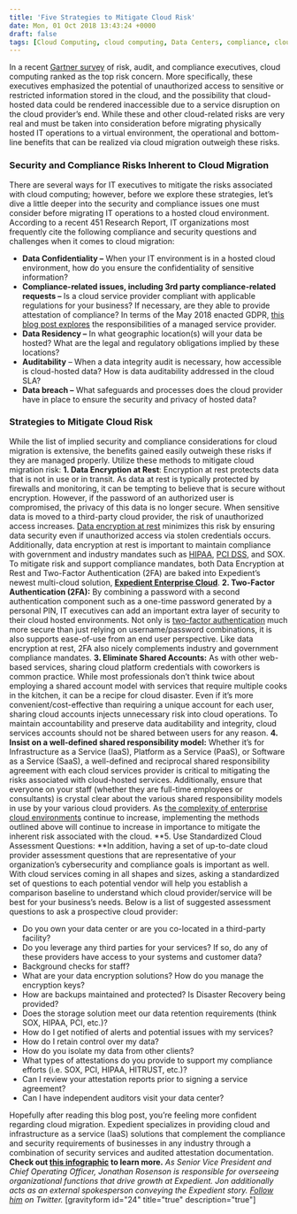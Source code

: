 ```yaml
---
title: 'Five Strategies to Mitigate Cloud Risk'
date: Mon, 01 Oct 2018 13:43:24 +0000
draft: false
tags: [Cloud Computing, cloud computing, Data Centers, compliance, cloud security, hybrid cloud, Jon Rosenson, Data Security, IaaS, compliance, multi cloud, data security, two-factor authentication, cloud risk mitigation, data encryption at rest]
---
```


In a recent [Gartner survey](https://www.gartner.com/en/newsroom/press-releases/2018-08-15-gartner-says-cloud-computing-remains-top-emerging-business-risk) of risk, audit, and compliance executives, cloud computing ranked as the top risk concern. More specifically, these executives emphasized the potential of unauthorized access to sensitive or restricted information stored in the cloud, and the possibility that cloud-hosted data could be rendered inaccessible due to a service disruption on the cloud provider’s end. While these and other cloud-related risks are very real and must be taken into consideration before migrating physically hosted IT operations to a virtual environment, the operational and bottom-line benefits that can be realized via cloud migration outweigh these risks.

### Security and Compliance Risks Inherent to Cloud Migration

There are several ways for IT executives to mitigate the risks associated with cloud computing; however, before we explore these strategies, let’s dive a little deeper into the security and compliance issues one must consider before migrating IT operations to a hosted cloud environment. According to a recent 451 Research Report, IT organizations most frequently cite the following compliance and security questions and challenges when it comes to cloud migration:

*   **Data Confidentiality –** When your IT environment is in a hosted cloud environment, how do you ensure the confidentiality of sensitive information?
*   **Compliance-related issues, including 3rd party compliance-related requests –** Is a cloud service provider compliant with applicable regulations for your business? If necessary, are they able to provide attestation of compliance? In terms of the May 2018 enacted GDPR, [this blog post explores](https://www.expedient.com/blog/expedient-support-for-gdpr-compliance/) the responsibilities of a managed service provider.
*   **Data Residency –** In what geographic location(s) will your data be hosted? What are the legal and regulatory obligations implied by these locations?
*   **Auditability** – When a data integrity audit is necessary, how accessible is cloud-hosted data? How is data auditability addressed in the cloud SLA?
*   **Data breach –** What safeguards and processes does the cloud provider have in place to ensure the security and privacy of hosted data?

### Strategies to Mitigate Cloud Risk

While the list of implied security and compliance considerations for cloud migration is extensive, the benefits gained easily outweigh these risks if they are managed properly. Utilize these methods to mitigate cloud migration risk: **1\. Data Encryption at Rest**: Encryption at rest protects data that is not in use or in transit. As data at rest is typically protected by firewalls and monitoring, it can be tempting to believe that is secure without encryption. However, if the password of an authorized user is compromised, the privacy of this data is no longer secure. When sensitive data is moved to a third-party cloud provider, the risk of unauthorized access increases. [Data encryption at rest](https://www.expedient.com/services/managed-services/compliance-security/data-encryption-at-rest/) minimizes this risk by ensuring data security even if unauthorized access via stolen credentials occurs. Additionally, data encryption at rest is important to maintain compliance with government and industry mandates such as [HIPAA](https://www.expedient.com/services/managed-services/compliance-security/hipaa-compliance/), [PCI DSS](https://www.expedient.com/services/managed-services/compliance-security/pci-dss-compliance/), and SOX. To mitigate risk and support compliance mandates, both Data Encryption at Rest and Two-Factor Authentication (2FA) are baked into Expedient’s newest multi-cloud solution, **[Expedient Enterprise Cloud](https://www.expedient.com/services/infrastructure-as-a-service/cloud/)**. **2\. Two-Factor Authentication (2FA):** By combining a password with a second authentication component such as a one-time password generated by a personal PIN, IT executives can add an important extra layer of security to their cloud hosted environments. Not only is [two-factor authentication](https://www.expedient.com/services/managed-services/compliance-security/two-factor-authentication/) much more secure than just relying on username/password combinations, it is also supports ease-of-use from an end user perspective. Like data encryption at rest, 2FA also nicely complements industry and government compliance mandates. **3\. Eliminate Shared Accounts:** As with other web-based services, sharing cloud platform credentials with coworkers is common practice. While most professionals don’t think twice about employing a shared account model with services that require multiple cooks in the kitchen, it can be a recipe for cloud disaster. Even if it’s more convenient/cost-effective than requiring a unique account for each user, sharing cloud accounts injects unnecessary risk into cloud operations. To maintain accountability and preserve data auditability and integrity, cloud services accounts should not be shared between users for any reason. **4\. Insist on a well-defined shared responsibility model:** Whether it’s for Infrastructure as a Service (IaaS), Platform as a Service (PaaS), or Software as a Service (SaaS), a well-defined and reciprocal shared responsibility agreement with each cloud services provider is critical to mitigating the risks associated with cloud-hosted services. Additionally, ensure that everyone on your staff (whether they are full-time employees or consultants) is crystal clear about the various shared responsibility models in use by your various cloud providers. As [the complexity of enterprise cloud environments](https://www.infoworld.com/article/3305779/cloud-management/cloud-complexity-management-is-the-next-big-thing.html) continue to increase, implementing the methods outlined above will continue to increase in importance to mitigate the inherent risk associated with the cloud. **5\. Use Standardized Cloud Assessment Questions: **In addition, having a set of up-to-date cloud provider assessment questions that are representative of your organization’s cybersecurity and compliance goals is important as well. With cloud services coming in all shapes and sizes, asking a standardized set of questions to each potential vendor will help you establish a comparison baseline to understand which cloud provider/service will be best for your business’s needs. Below is a list of suggested assessment questions to ask a prospective cloud provider:

*   Do you own your data center or are you co-located in a third-party facility?
*   Do you leverage any third parties for your services? If so, do any of these providers have access to your systems and customer data?
*   Background checks for staff?
*   What are your data encryption solutions? How do you manage the encryption keys?
*   How are backups maintained and protected? Is Disaster Recovery being provided?
*   Does the storage solution meet our data retention requirements (think SOX, HIPAA, PCI, etc.)?
*   How do I get notified of alerts and potential issues with my services?
*   How do I retain control over my data?
*   How do you isolate my data from other clients?
*   What types of attestations do you provide to support my compliance efforts (i.e. SOX, PCI, HIPAA, HITRUST, etc.)?
*   Can I review your attestation reports prior to signing a service agreement?
*   Can I have independent auditors visit your data center?

Hopefully after reading this blog post, you’re feeling more confident regarding cloud migration. Expedient specializes in providing cloud and infrastructure as a service (IaaS) solutions that complement the compliance and security requirements of businesses in any industry through a combination of security services and audited attestation documentation. **Check out [this infographic](http://go.expedient.com/compliance_security) to learn more.** _As Senior Vice President and Chief Operating Officer, Jonathan Rosenson is responsible for overseeing organizational functions that drive growth at Expedient. Jon additionally acts as an external spokesperson conveying the Expedient story. [Follow him](https://twitter.com/rosenson) on Twitter._ \[gravityform id="24" title="true" description="true"\]